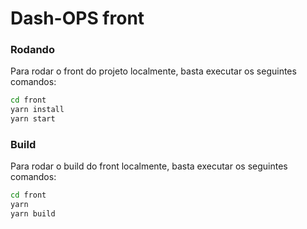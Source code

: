 # Dash-OPS front

### Rodando

Para rodar o front do projeto localmente, basta executar os seguintes comandos:

```sh
cd front
yarn install
yarn start
```

### Build

Para rodar o build do front localmente, basta executar os seguintes comandos:

```sh
cd front
yarn
yarn build
```
